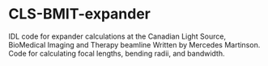 # CLS-BMIT-expander
IDL code for expander calculations at the Canadian Light Source, BioMedical Imaging and Therapy beamline
Written by Mercedes Martinson. Code for calculating focal lengths, bending radii, and bandwidth.
